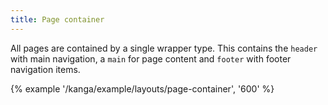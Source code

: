 ```yaml
---
title: Page container
---
```

All pages are contained by a single wrapper type. This contains the `header` with main navigation, a `main` for page content and `footer` with footer navigation items.

{% example '/kanga/example/layouts/page-container', '600' %}